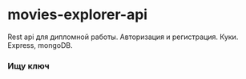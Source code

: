 # movies-explorer-api
Rest api для дипломной работы. Авторизация и регистрация. Куки. Express, mongoDB.

### Ищу ключ
